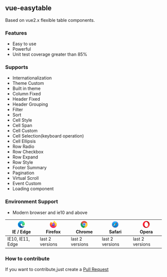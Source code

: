 ## vue-easytable

Based on vue2.x flexible table components.
### Features

- Easy to use
- Powerful
- Unit test coverage greater than 85%

### Supports

- Internationalization
- Theme Custom
- Built in theme
- Column Fixed
- Header Fixed
- Header Grouping
- Filter
- Sort
- Cell Style
- Cell Span
- Cell Custom
- Cell Selection(keyboard operation)
- Cell Ellipsis
- Row Radio
- Row Checkbox
- Row Expand
- Row Style
- Footer Summary
- Pagination
- Virtual Scroll
- Event Custom
- Loading component

### Environment Support

- Modern browser and ie10 and above

| [<img src="../../images/browsers/edge_48x48.png" alt="IE / Edge" width="24px" height="24px" />](http://godban.github.io/browsers-support-badges/)</br>IE / Edge | [<img src="../../images/browsers/firefox_48x48.png" alt="Firefox" width="24px" height="24px" />](http://godban.github.io/browsers-support-badges/)</br>Firefox | [<img src="../../images/browsers/chrome_48x48.png" alt="Chrome" width="24px" height="24px" />](http://godban.github.io/browsers-support-badges/)</br>Chrome | [<img src="../../images/browsers/safari_48x48.png" alt="Safari" width="24px" height="24px" />](http://godban.github.io/browsers-support-badges/)</br>Safari | [<img src="../../images/browsers/opera_48x48.png" alt="Opera" width="24px" height="24px" />](http://godban.github.io/browsers-support-badges/)</br>Opera | 
| --- | --- | --- | --- | --- | 
| IE10, IE11, Edge | last 2 versions | last 2 versions | last 2 versions | last 2 versions | 


### How to contribute

If you want to contribute,just create a [Pull Request](https://github.com/huangshuwei/vue-easytable/pulls)